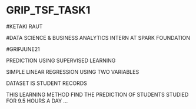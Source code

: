 # GRIP_TSF_TASK1

#KETAKI RAUT 

#DATA SCIENCE & BUSINESS ANALYTICS INTERN AT SPARK FOUNDATION 

#GRIPJUNE21

PREDICTION USING SUPERVISED LEARNING

SIMPLE LINEAR REGRESSION USING TWO VARIABLES 

DATASET IS STUDENT RECORDS

THIS LEARNING METHOD FIND THE PREDICTION OF STUDENTS STUDIED FOR 9.5 HOURS A DAY ...
